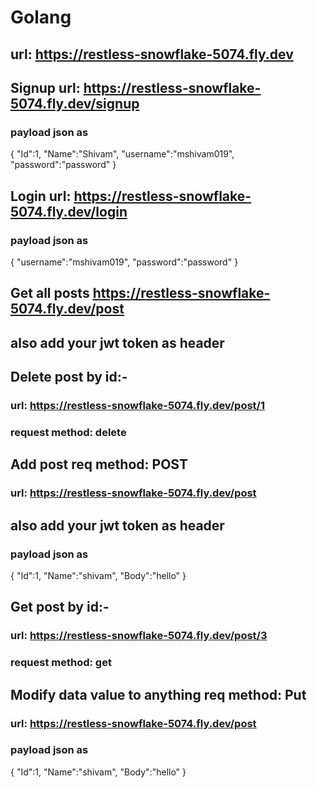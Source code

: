 # Golang

## url: https://restless-snowflake-5074.fly.dev

## Signup url: https://restless-snowflake-5074.fly.dev/signup
### payload json as
{
  "Id":1,
  "Name":"Shivam",
  "username":"mshivam019",
  "password":"password"
}

## Login url: https://restless-snowflake-5074.fly.dev/login
### payload json as
{
  "username":"mshivam019",
  "password":"password"
}

## Get all posts https://restless-snowflake-5074.fly.dev/post
## also add your jwt token as header

## Delete post by id:-
### url: https://restless-snowflake-5074.fly.dev/post/1
### request method: delete


## Add post req method: POST
### url: https://restless-snowflake-5074.fly.dev/post
## also add your jwt token as header
### payload json as
 {  "Id":1,
    "Name":"shivam",
    "Body":"hello" }



## Get post by id:-
### url: https://restless-snowflake-5074.fly.dev/post/3
### request method: get


## Modify data value to anything req method: Put
### url: https://restless-snowflake-5074.fly.dev/post
### payload json as
 {  "Id":1,
    "Name":"shivam",
    "Body":"hello" }
